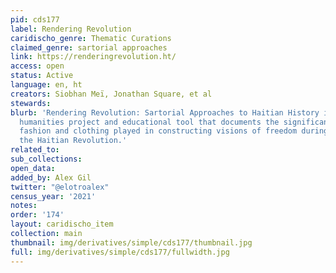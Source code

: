 ```yaml
---
pid: cds177
label: Rendering Revolution
caridischo_genre: Thematic Curations
claimed_genre: sartorial approaches
link: https://renderingrevolution.ht/
access: open
status: Active
language: en, ht
creators: Siobhan Meï, Jonathan Square, et al
stewards:
blurb: 'Rendering Revolution: Sartorial Approaches to Haitian History is a digital
  humanities project and educational tool that documents the significant role that
  fashion and clothing played in constructing visions of freedom during and after
  the Haitian Revolution.'
related_to:
sub_collections:
open_data:
added_by: Alex Gil
twitter: "@elotroalex"
census_year: '2021'
notes:
order: '174'
layout: caridischo_item
collection: main
thumbnail: img/derivatives/simple/cds177/thumbnail.jpg
full: img/derivatives/simple/cds177/fullwidth.jpg
---
```

